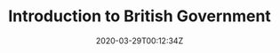 ---
date: "2020-03-29T00:12:34Z"
title: "Introduction to British Government"
authors: [robdyke]
type: page
tags:
  - First Year
categories:
  - Goldsmiths
---